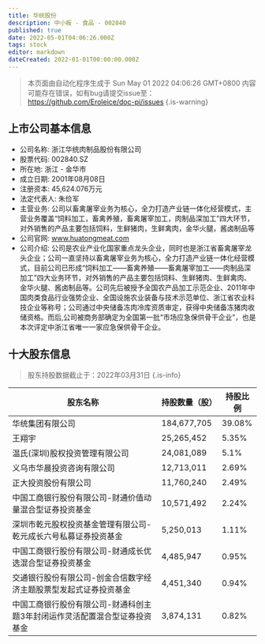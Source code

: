 ```yaml
---
title: 华统股份
description: 中小板 - 食品 - 002840
published: true
date: 2022-05-01T04:06:26.000Z
tags: stock
editor: markdown
dateCreated: 2022-01-01T00:00:00.000Z
---
```


> 本页面由自动化程序生成于 Sun May 01 2022 04:06:26 GMT+0800
> 内容可能存在错误，如有bug请提交issue至：https://github.com/Eroleice/doc-pi/issues
{.is-warning}

## 上市公司基本信息
- 公司名称: 浙江华统肉制品股份有限公司
- 股票代码: 002840.SZ
- 所在地: 浙江 - 金华市
- 成立日期: 2001年08月08日
- 注册资本: 45,624.076万元
- 法定代表人: 朱俭军
- 主营业务: 公司以畜禽屠宰业务为核心，全力打造产业链一体化经营模式，主营业务覆盖“饲料加工，畜禽养殖，畜禽屠宰加工，肉制品深加工”四大环节，对外销售的产品主要包括饲料，生鲜猪肉，生鲜禽肉，金华火腿，酱卤制品等
- 公司官网: www.huatongmeat.com
- 公司介绍: 公司是农业产业化国家重点龙头企业，同时也是浙江省畜禽屠宰龙头企业；公司一直坚持以畜禽屠宰业务为核心，全力打造产业链一体化经营模式，目前公司已形成“饲料加工——畜禽养殖——畜禽屠宰加工——肉制品深加工”四大业务环节，对外销售的产品主要包括饲料、生鲜猪肉、生鲜禽肉、金华火腿、酱卤制品等。公司先后被授予全国农产品加工示范企业、2011年中国肉类食品行业强势企业、全国设施农业装备与技术示范单位、浙江省农业科技企业等称号；公司通过中央储备冻肉冷库资质审定，获得中央储备冻猪肉收储资格。而后,公司被商务部确定为全国第一批“市场应急保供骨干企业”，也是本次评定中浙江省唯一一家应急保供骨干企业。


## 十大股东信息
> 股东持股数据截止于：2022年03月31日
{.is-info}

| 股东名称 | 持股数量（股） | 持股比例 |
| --- | --- | --- |
| 华统集团有限公司 | 184,677,705 | 39.08% |
| 王翔宇 | 25,265,452 | 5.35% |
| 温氏(深圳)股权投资管理有限公司 | 24,081,089 | 5.1% |
| 义乌市华晨投资咨询有限公司 | 12,713,011 | 2.69% |
| 正大投资股份有限公司 | 11,760,240 | 2.49% |
| 中国工商银行股份有限公司-财通价值动量混合型证券投资基金 | 10,571,492 | 2.24% |
| 深圳市乾元股权投资基金管理有限公司-乾元成长六号私募证券投资基金 | 5,250,013 | 1.11% |
| 中国工商银行股份有限公司-财通成长优选混合型证券投资基金 | 4,485,947 | 0.95% |
| 交通银行股份有限公司-创金合信数字经济主题股票型发起式证券投资基金 | 4,451,340 | 0.94% |
| 中国工商银行股份有限公司-财通科创主题3年封闭运作灵活配置混合型证券投资基金 | 3,874,131 | 0.82% |




